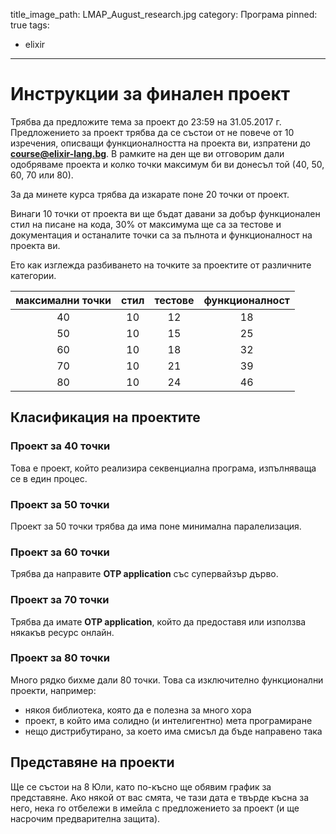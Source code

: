 title_image_path: LMAP_August_research.jpg
category: Програма
pinned: true
tags:
  - elixir

--------

# Инструкции за финален проект

Трябва да предложите тема за проект до 23:59 на 31.05.2017 г. Предложението за проект трябва да се състои от не повече от 10 изречения, описващи функционалността на проекта ви, изпратени до **course@elixir-lang.bg**. В рамките на ден ще ви отговорим дали одобряваме проекта и колко точки максимум би ви донесъл той (40, 50, 60, 70 или 80).

За да минете курса трябва да изкарате поне 20 точки от проект.

Винаги 10 точки от проекта ви ще бъдат давани за добър функционален стил на писане на кода, 30% от максимума ще са за тестове и документация и останалите точки са за пълнота и функционалност на проекта ви.


Ето как изглежда разбиването на точките за проектите от различните категории.

| максимални точки | стил | тестове | функционалност |
|              :-: |  :-: |     :-: |            :-: |
|               40 |   10 |      12 |             18 |
|               50 |   10 |      15 |             25 |
|               60 |   10 |      18 |             32 |
|               70 |   10 |      21 |             39 |
|               80 |   10 |      24 |             46 |

## Класификация на проектите

### Проект за 40 точки

Това е проект, който реализира секвенциална програма, изпълняваща се в един процес.

### Проект за 50 точки

Проект за 50 точки трябва да има поне минимална паралелизация.

### Проект за 60 точки

Трябва да направите **OTP application** със супервайзър дърво.

### Проект за 70 точки

Трябва да имате **OTP application**, който да предоставя или използва някакъв ресурс онлайн.

### Проект за 80 точки

Много рядко бихме дали 80 точки. Това са изключително функционални проекти, например:
 - някоя библиотека, която да е полезна за много хора
 - проект, в който има солидно (и интелигентно) мета програмиране
 - нещо дистрибутирано, за което има смисъл да бъде направено така

## Представяне на проекти

Ще се състои на 8 Юли, като по-късно ще обявим график за представяне. Ако някой от вас смята, че тази дата е твърде късна за него, нека го отбележи в имейла с предложението за проект (и ще насрочим предварителна защита).
